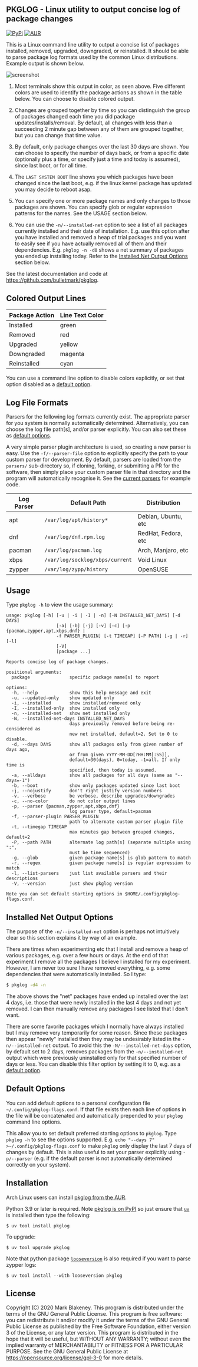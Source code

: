 ## PKGLOG - Linux utility to output concise log of package changes
[![PyPi](https://img.shields.io/pypi/v/pkglog)](https://pypi.org/project/pkglog/)
[![AUR](https://img.shields.io/aur/version/pkglog)](https://aur.archlinux.org/packages/pkglog/)

This is a Linux command line utility to output a concise list of
packages installed, removed, upgraded, downgraded, or reinstalled. It
should be able to parse package log formats used by the common Linux
distributions. Example output is shown below.

![screenshot](https://user-images.githubusercontent.com/217011/195960110-02a43a1c-366a-4e61-9372-10c4f1f4c55f.png)

1. Most terminals show this output in color, as seen above. Five
   different colors are used to identify the package actions as shown
   in the table below. You can choose to disable colored output.

2. Changes are grouped together by time so you can distinguish the group
   of packages changed each time you did package
   updates/installs/removal. By default, all changes with less than a
   succeeding 2 minute gap between any of them are grouped together, but
   you can change that time value.

3. By default, only package changes over the last 30 days are shown. You
   can choose to specify the number of days back, or from a specific
   date (optionally plus a time, or specify just a time and today is
   assumed), since last boot, or for all time.

4. The `LAST SYSTEM BOOT` line shows you which packages have been
   changed since the last boot, e.g. if the linux kernel package has
   updated you may decide to reboot asap.

5. You can specify one or more package names and only changes to those
   packages are shown. You can specify glob or regular expression
   patterns for the names. See the USAGE section below.

6. You can use the `-n/--installed-net` option to see a list of all
   packages currently installed and their date of installation. E.g. use
   this option after you have installed and removed a heap of trial
   packages and you want to easily see if you have actually removed all
   of them and their dependencies. E.g. `pkglog -n -d0` shows a net
   summary of packages you ended up installing today. Refer to the
   [Installed Net Output Options](#installed-net-output-options) section below.

See the latest documentation and code at https://github.com/bulletmark/pkglog.

## Colored Output Lines

|Package Action|Line Text Color
|--------------|-----
|Installed     |green
|Removed       |red
|Upgraded      |yellow
|Downgraded    |magenta
|Reinstalled   |cyan

You can use a command line option to disable colors explicitly, or set
that option disabled as a [default option](#default-options).

## Log File Formats

Parsers for the following log formats currently exist. The appropriate
parser for you system is normally automatically determined.
Alternatively, you can choose the log file path[s], and/or parser
explicitly. You can also set these as [default
options](#default-options).

A very simple parser plugin architecture is used, so creating a new
parser is easy. Use the `-f/--parser-file` option to explicitly specify
the path to your custom parser for development. By default, parsers are
loaded from the `parsers/` sub-directory so, if cloning, forking, or
submitting a PR for the software, then simply place your custom parser
file in that directory and the program will automatically recognise it.
See the [current parsers](pkglog/parsers) for example code.

|Log Parser|Default Path           |Distribution       |
|----------|-----------------------|-------------------|
|apt       |`/var/log/apt/history*`|Debian, Ubuntu, etc|
|dnf       |`/var/log/dnf.rpm.log` |RedHat, Fedora, etc|
|pacman    |`/var/log/pacman.log`  |Arch, Manjaro, etc |
|xbps      |`/var/log/socklog/xbps/current`|Void Linux |
|zypper    |`/var/log/zypp/history`|OpenSUSE           |

## Usage

Type `pkglog -h` to view the usage summary:

```
usage: pkglog [-h] [-u | -i | -I | -n] [-N INSTALLED_NET_DAYS] [-d DAYS]
                   [-a] [-b] [-j] [-v] [-c] [-p {pacman,zypper,apt,xbps,dnf} |
                   -f PARSER_PLUGIN] [-t TIMEGAP] [-P PATH] [-g | -r] [-l]
                   [-V]
                   [package ...]

Reports concise log of package changes.

positional arguments:
  package               specific package name[s] to report

options:
  -h, --help            show this help message and exit
  -u, --updated-only    show updated only
  -i, --installed       show installed/removed only
  -I, --installed-only  show installed only
  -n, --installed-net   show net installed only
  -N, --installed-net-days INSTALLED_NET_DAYS
                        days previously removed before being re-considered as
                        new net installed, default=2. Set to 0 to disable.
  -d, --days DAYS       show all packages only from given number of days ago,
                        or from given YYYY-MM-DD[?HH:MM[:SS]],
                        default=30(days), 0=today, -1=all. If only time is
                        specified, then today is assumed.
  -a, --alldays         show all packages for all days (same as "--days=-1")
  -b, --boot            show only packages updated since last boot
  -j, --nojustify       don't right justify version numbers
  -v, --verbose         be verbose, describe upgrades/downgrades
  -c, --no-color        do not color output lines
  -p, --parser {pacman,zypper,apt,xbps,dnf}
                        log parser type, default=pacman
  -f, --parser-plugin PARSER_PLUGIN
                        path to alternate custom parser plugin file
  -t, --timegap TIMEGAP
                        max minutes gap between grouped changes, default=2
  -P, --path PATH       alternate log path[s] (separate multiple using ":",
                        must be time sequenced)
  -g, --glob            given package name[s] is glob pattern to match
  -r, --regex           given package name[s] is regular expression to match
  -l, --list-parsers    just list available parsers and their descriptions
  -V, --version         just show pkglog version

Note you can set default starting options in $HOME/.config/pkglog-
flags.conf.
```

## Installed Net Output Options

The purpose of the `-n/--installed-net` option is perhaps not
intuitively clear so this section explains it by way of an example.

There are times when experimenting etc that I install and remove a heap
of various packages, e.g. over a few hours or days. At the end of that
experiment I remove all the packages I believe I installed for my
experiment. However, I am never too sure I have removed everything, e.g.
some dependencies that were automatically installed. So I type:

```bash
$ pkglog -d4 -n
```

The above shows the "net" packages have ended up installed over the last 4
days, i.e. those that were newly installed in the last 4 days and not
yet removed. I can then manually remove any packages I see listed that I
don't want.

There are some favorite packages which I normally have always installed
but I may remove very temporarily for some reason. Since these packages
then appear "newly" installed then they may be undesirably listed in the
`-n/--installed-net` output. To avoid this the `-N/--installed-net-days`
option, by default set to 2 days, removes packages from the
`-n/--installed-net` output which were previously uninstalled only for
that specified number of days or less. You can disable this filter
option by setting it to 0, e.g. as a [default option](#default-options).

## Default Options

You can add default options to a personal configuration file
`~/.config/pkglog-flags.conf`. If that file exists then each line of
options in the file will be concatenated and automatically prepended
to your `pkglog` command line options.

This allow you to set default preferred starting options to `pkglog`.
Type `pkglog -h` to see the options supported.
E.g. `echo "--days 7" >~/.config/pkglog-flags.conf` to make `pkglog`
only display the last 7 days of changes by default. This is also useful
to set your parser explicitly using `-p/--parser` (e.g. if the default
parser is not automatically determined correctly on your system).

## Installation

Arch Linux users can install [pkglog from the
AUR](https://aur.archlinux.org/packages/pkglog).

Python 3.9 or later is required.
Note [pkglog is on PyPI](https://pypi.org/project/pkglog/) so just
ensure that [`uv`](https://docs.astral.sh/uv/) is installed then
type the following:

```
$ uv tool install pkglog
```

To upgrade:

```
$ uv tool upgrade pkglog
```

Note that python package
[`looseversion`](https://pypi.org/project/looseversion/) is also
required if you want to parse zypper logs:

```
$ uv tool install --with looseversion pkglog
```

## License

Copyright (C) 2020 Mark Blakeney. This program is distributed under the
terms of the GNU General Public License.
This program is free software: you can redistribute it and/or modify it
under the terms of the GNU General Public License as published by the
Free Software Foundation, either version 3 of the License, or any later
version.
This program is distributed in the hope that it will be useful, but
WITHOUT ANY WARRANTY; without even the implied warranty of
MERCHANTABILITY or FITNESS FOR A PARTICULAR PURPOSE. See the GNU General
Public License at <https://opensource.org/license/gpl-3-0> for more details.

<!-- vim: se ai: -->
